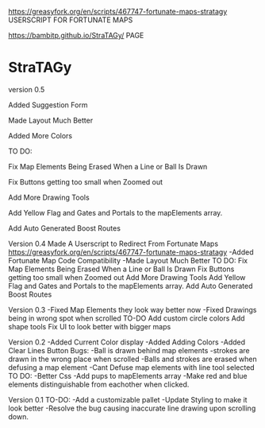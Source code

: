 https://greasyfork.org/en/scripts/467747-fortunate-maps-stratagy USERSCRIPT FOR FORTUNATE MAPS

 https://bambitp.github.io/StraTAGy/  PAGE
# StraTAGy
version 0.5

Added Suggestion Form

Made Layout Much Better

Added More Colors

TO DO:

Fix Map Elements Being Erased When a Line or Ball Is Drawn

Fix Buttons getting too small when Zoomed out
 
Add More Drawing Tools

Add Yellow Flag and Gates and Portals to the mapElements array.

Add Auto Generated Boost Routes



Version 0.4
Made A Userscript to Redirect From Fortunate Maps 
https://greasyfork.org/en/scripts/467747-fortunate-maps-stratagy
-Added Fortunate Map Code Compatibility
-Made Layout Much Better
TO DO:
Fix Map Elements Being Erased When a Line or Ball Is Drawn
Fix Buttons getting too small when Zoomed out 
Add More Drawing Tools
Add Yellow Flag and Gates and Portals to the mapElements array.
Add Auto Generated Boost Routes

Version 0.3
-Fixed Map Elements they look way better now
-Fixed Drawings being in wrong spot when scrolled
TO-DO 
Add custom circle colors
Add shape tools
Fix UI to look better with bigger maps



Version 0.2
-Added Current Color display
-Added Adding Colors
-Added Clear Lines Button
Bugs:
-Ball is drawn behind map elements
-strokes are drawn in the wrong place when scrolled
-Balls and strokes are erased when defusing a map element
-Cant Defuse map elements with line tool selected
TO DO:
-Better Css
-Add pups to mapElements array
-Make red and blue elements distinguishable from eachother when clicked. 

Version 0.1
TO-DO: 
-Add a customizable pallet
-Update Styling to make it look better
-Resolve the bug causing inaccurate line drawing upon scrolling down.
